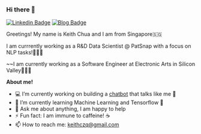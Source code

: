 ### Hi there 👋

<!--
**keithczq/keithczq** is a ✨ _special_ ✨ repository because its `README.md` (this file) appears on your GitHub profile.

Here are some ideas to get you started:

- 🔭 I’m currently working on ...
- 🌱 I’m currently learning ...
- 👯 I’m looking to collaborate on ...
- 🤔 I’m looking for help with ...
- 💬 Ask me about ...
- 📫 How to reach me: ...
- 😄 Pronouns: ...
- ⚡⚡⚡ Fun fact: ...
-->
[![Linkedin Badge](https://img.shields.io/badge/-LinkedIn-blue?style=flat-square&logo=Linkedin&logoColor=white&link=https://www.linkedin.com/in/gkim360/)](https://www.linkedin.com/in/keithczq/) [![Blog Badge](https://img.shields.io/badge/dev-blog-green?style=flat-square&logo=github&link=https://miknai.github.io/)](https://keithczq.github.io/)

Greetings! My name is Keith Chua and I am from Singapore🇸🇬

I am currrently working as a R&D Data Scientist @ PatSnap with a focus on NLP tasks!👨🏻‍💻

~~I am currently working as a Software Engineer at Electronic Arts in Silicon Valley👨🏻‍💻

**About me!**

- 💻 I’m currently working on building a <a href="https://github.com/keithczq/keithjsbot"> chatbot</a> that talks like me 🤖
- 🌱 I’m currently learning Machine Learning and Tensorflow 👾
- 💬 Ask me about anything, I am happy to help
- ⚡ Fun fact: I am immune to caffeine! ☕️
- 📫 How to reach me: keithczq@gmail.com
